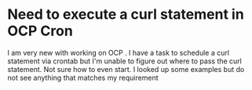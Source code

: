 
# Need to execute a curl statement in OCP Cron

I am very new with working on OCP . I have a task to schedule a curl statement via crontab but I'm unable to figure out where to pass the curl statement.
Not sure how to even start. I looked up some examples but do not see anything that matches my requirement

        